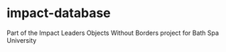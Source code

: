 # impact-database
Part of the Impact Leaders Objects Without Borders project for Bath Spa University

